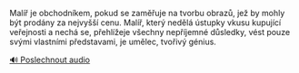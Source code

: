 
Malíř je obchodníkem, pokud se zaměřuje na tvorbu obrazů, jež by mohly být prodány za nejvyšší cenu. Malíř, který nedělá ústupky vkusu kupující veřejnosti a nechá se, přehlížeje všechny nepříjemné důsledky, vést pouze svými vlastními představami, je umělec, tvořivý génius.

[🔊 Poslechnout audio](/data/7-paragraphs/audio/chapter_48/para_001-Mal-je-obchodnkem-pokud-se-zamuje-na-tvorbu.mp3)
